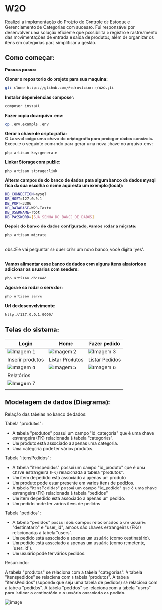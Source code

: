 # W2O

<p>Realizei a implementação do Projeto de Controle de Estoque e Gerenciamento de Categorias com sucesso. Fui responsável por desenvolver uma solução eficiente que possibilita o registro e rastreamento das movimentações de entrada e saída de produtos, além de organizar os itens em categorias para simplificar a gestão.</p>

## Como começar:

<strong>Passo a passo:<br></strong>

<strong>Clonar o repositorio do projeto para sua maquina:</strong>
```bash
git clone https://github.com/Pedrovictorrr/W2O.git
```
<strong>Instalar dependencias composer:</strong>
```bash
composer install
```

<strong>Fazer copia do arquivo .env:</strong>

```bash
cp .env.example .env
```

<strong>Gerar a chave de criptografia:<br></strong>
O Laravel exige uma chave de criptografia para proteger dados sensíveis. Execute o seguinte comando para gerar uma nova chave no arquivo .env:

```bash
php artisan key:generate
```

<strong>Linkar Storage com public:<br></strong>

```bash
php artisan storage:link
```

<strong>Alterar campos de do banco de dados para algum banco de dados mysql fica da sua escolha o nome aqui esta um exemplo (local):</strong>

```bash
DB_CONNECTION=mysql
DB_HOST=127.0.0.1
DB_PORT=3306
DB_DATABASE=W20-Teste
DB_USERNAME=root
DB_PASSWORD=[SUA_SENHA_DO_BANCO_DE_DADOS]
```

<strong>Depois do banco de dados configurado, vamos rodar a migrate:</strong>

```bash
php artisan migrate
```
<br>
obs.:Ele vai perguntar se quer criar um novo banco, você digita 'yes'.
<br><br>

<strong>Vamos alimentar esse banco de dados com alguns itens aleatorios e adicionar os usuarios com seeders:</strong>

```bash
php artisan db:seed
```

<strong>Agora é só rodar o servidor:</strong>

```bash
php artisan serve
```

<strong>Url de desenvolvimento:</strong>

```bash
http://127.0.0.1:8000/
```

## Telas do sistema:
| Login |  Home | Fazer pedido |
| -------- | -------- | -------- |
| ![Imagem 1](https://github.com/Pedrovictorrr/W2O/assets/82172897/6f2abff2-8888-4c76-b245-8fc4af7402ed) | ![Imagem 2](https://github.com/Pedrovictorrr/W2O/assets/82172897/b51a44a6-5d81-48a6-9b88-785cb5a7380f) | ![Imagem 3](https://github.com/Pedrovictorrr/W2O/assets/82172897/766b274b-249f-426a-8ac4-c2e117b417de) |
| Inserir produtos | Listar Produtos | Listar Pedidos |
| ![Imagem 4](https://github.com/Pedrovictorrr/W2O/assets/82172897/5b858ef3-5ab9-4c6b-bf1d-77ecddc9fc3f) | ![Imagem 5](https://github.com/Pedrovictorrr/W2O/assets/82172897/776f9a70-648d-42fb-9c60-ef42f2038068) | ![Imagem 6](https://github.com/Pedrovictorrr/W2O/assets/82172897/522dcc20-d289-4ee7-8a82-dfa7626049cd) |
| Relatórios |  |  |
| ![Imagem 7](https://github.com/Pedrovictorrr/W2O/assets/82172897/3aa07509-5ba1-4b74-a69b-4d674d31b77d) |  |  |
|  |  |  |







## Modelagem de dados (Diagrama):

Relação das tabelas no banco de dados:

Tabela "produtos":

- A tabela "produtos" possui um campo "id_categoria" que é uma chave estrangeira (FK) relacionada à tabela "categorias".
- Um produto está associado a apenas uma categoria.
- Uma categoria pode ter vários produtos.


Tabela "itensPedidos":

- A tabela "itenspedidos" possui um campo "id_produto" que é uma chave estrangeira (FK) relacionada à tabela "produtos".
- Um item de pedido está associado a apenas um produto.
- Um produto pode estar presente em vários itens de pedidos.
- A tabela "itensPedidos" possui um campo "id_pedido" que é uma chave estrangeira (FK) relacionada à tabela "pedidos".
- Um item de pedido está associado a apenas um pedido.
- Um pedido pode ter vários itens de pedidos.

Tabela "pedidos":

- A tabela "pedidos" possui dois campos relacionados a um usuário: "destinatario" e "user_id", ambos são chaves estrangeiras (FKs) relacionadas à tabela "users".
- Um pedido está associado a apenas um usuário (como destinatário).
- Um pedido está associado a apenas um usuário (como remetente, 'user_id').
- Um usuário pode ter vários pedidos.

Resumindo:

A tabela "produtos" se relaciona com a tabela "categorias".
A tabela "itenspedidos" se relaciona com a tabela "produtos".
A tabela "itensPedidos" (supondo que seja uma tabela de pedidos) se relaciona com a tabela "pedidos".
A tabela "pedidos" se relaciona com a tabela "users" para indicar o destinatário e o usuário associado ao pedido.

![image](https://github.com/Pedrovictorrr/W2O/assets/82172897/1d613b15-f13e-465d-b1a3-8b418571b154)





